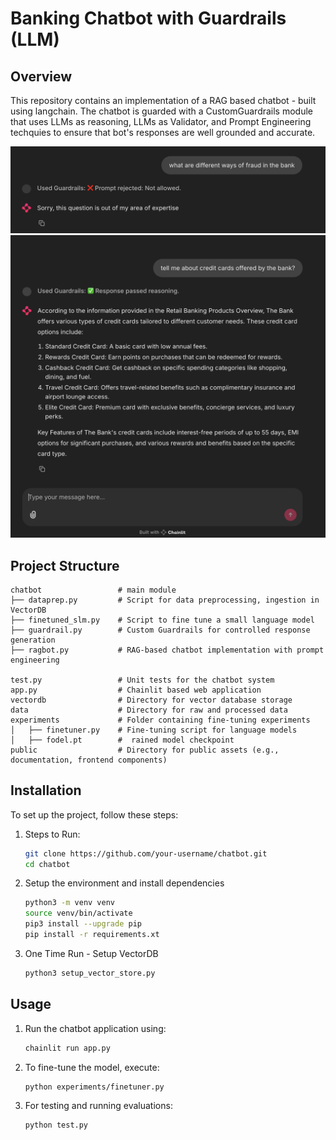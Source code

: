 # Banking Chatbot with Guardrails (LLM)

## Overview
This repository contains an implementation of a RAG based chatbot - built using langchain. The chatbot is guarded with a CustomGuardrails module that uses LLMs as reasoning, LLMs as Validator, and Prompt Engineering techquies to ensure that bot's responses are well grounded and accurate. 

![image](public/example1.png) 
![image](public/example2.png) 


## Project Structure
```
chatbot                 # main module
├── dataprep.py         # Script for data preprocessing, ingestion in VectorDB
├── finetuned_slm.py    # Script to fine tune a small language model 
├── guardrail.py        # Custom Guardrails for controlled response generation
├── ragbot.py           # RAG-based chatbot implementation with prompt engineering

test.py                 # Unit tests for the chatbot system
app.py                  # Chainlit based web application
vectordb                # Directory for vector database storage
data                    # Directory for raw and processed data
experiments             # Folder containing fine-tuning experiments
│   ├── finetuner.py    # Fine-tuning script for language models
│   ├── fodel.pt        #  rained model checkpoint
public                  # Directory for public assets (e.g., documentation, frontend components)
```

## Installation
To set up the project, follow these steps:

1. Steps to Run:
   ```bash
   git clone https://github.com/your-username/chatbot.git
   cd chatbot
   ```
2. Setup the environment and install dependencies

    ```bash
   python3 -m venv venv
   source venv/bin/activate
   pip3 install --upgrade pip
   pip install -r requirements.xt
   ```

3. One Time Run - Setup VectorDB
   ```bash
   python3 setup_vector_store.py
   ```

## Usage
1. Run the chatbot application using:
    ```bash
    chainlit run app.py
    ```

2. To fine-tune the model, execute:
    ```bash
    python experiments/finetuner.py
    ```

3. For testing and running evaluations:
    ```bash
    python test.py
    ```

